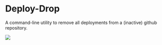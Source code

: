 # Deploy-Drop
A command-line utility to remove all deployments from a (inactive) github repository. 

![](assets/sreenshot.png)

